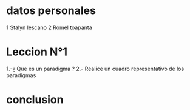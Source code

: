 # datos personales
1 Stalyn lescano
2 Romel toapanta 
# Leccion N°1
1.-¿ Que es un paradigma ?
2.- Realice un cuadro representativo de los paradigmas
# conclusion
